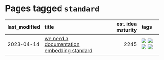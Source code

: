 # Pages tagged `standard`

|last_modified|title|est. idea maturity|tags
|:---|:---|---:|:---|
|2023-04-14|[we need a documentation embedding standard](../doc-embed-standard.md)|2245|[![](https://img.shields.io/badge/tag-accessibility-ff6770)](../tags/accessibility.md) [![](https://img.shields.io/badge/tag-documentation-8fb3d)](../tags/documentation.md) [![](https://img.shields.io/badge/tag-standard-8a140)](../tags/standard.md) [![](https://img.shields.io/badge/tag-tooling-96f021)](../tags/tooling.md)|